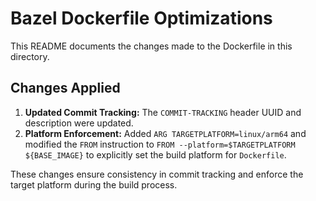 <!-- COMMIT-TRACKING: UUID-20240730-220000-PLATALL -->
<!-- Description: Update README to reflect Dockerfile optimizations. -->
<!-- Author: GitHub Copilot -->

# Bazel Dockerfile Optimizations

This README documents the changes made to the Dockerfile in this directory.

## Changes Applied

1.  **Updated Commit Tracking:** The `COMMIT-TRACKING` header UUID and description were updated.
2.  **Platform Enforcement:** Added `ARG TARGETPLATFORM=linux/arm64` and modified the `FROM` instruction to `FROM --platform=$TARGETPLATFORM ${BASE_IMAGE}` to explicitly set the build platform for `Dockerfile`.

These changes ensure consistency in commit tracking and enforce the target platform during the build process.
